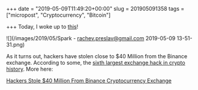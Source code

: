 +++
date = "2019-05-09T11:49:20+00:00"
slug = 201905091358
tags = ["micropost", "Cryptocurrency", "Bitcoin"]

+++
Today, I woke up to [this](https://trends.google.com/trends/explore?date=now%207-d&q=cryptocurrency%20hack)!

![](/images/2019/05/Spark - rachev.preslav@gmail.com 2019-05-09 13-51-31.png)

As it turns out, hackers have stolen close to $40 Million from the Binance exchange. According to some, the [sixth largest exchange hack in crypto history](https://www.newsbtc.com/2019/05/09/binance-hack-marks-6th-largest-in-crypto-history-lost-bitcoin-recouped-in-47-days/). More here:

[Hackers Stole $40 Million From Binance Cryptocurrency Exchange](https://www.wired.com/story/hack-binance-cryptocurrency-exchange/)
